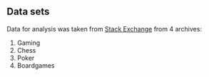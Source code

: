 ## Data sets
Data for analysis was taken from [Stack Exchange](https://archive.org/details/stackexchange) from 4 archives:
1. Gaming
2. Chess
3. Poker
4. Boardgames